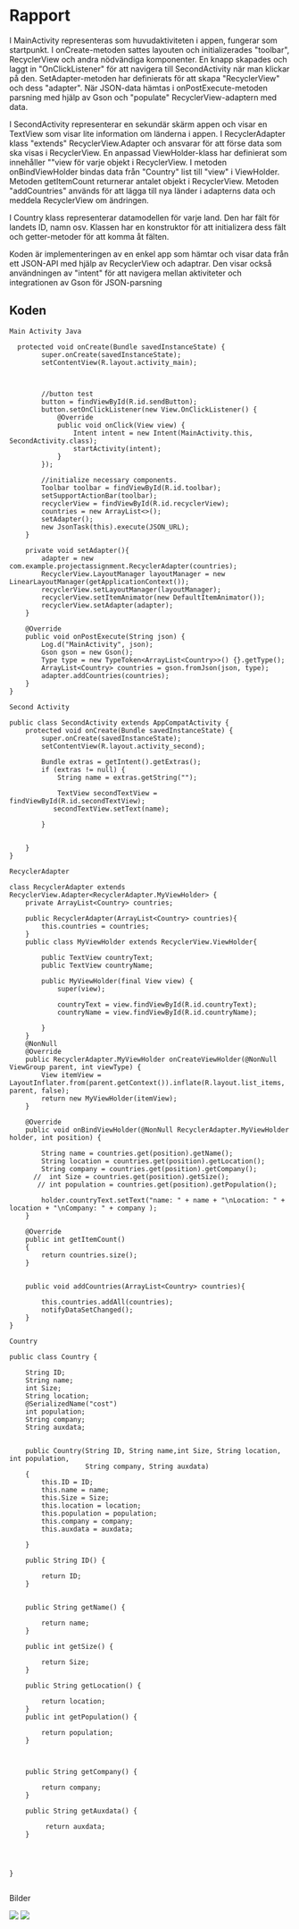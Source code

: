 
# Rapport

I MainActivity representeras som huvudaktiviteten i appen, fungerar som startpunkt.
I onCreate-metoden sattes layouten och initializerades "toolbar", RecyclerView och andra nödvändiga komponenter.
En knapp skapades och laggt in "OnClickListener" för att navigera till SecondActivity när man klickar på den.
SetAdapter-metoden har definierats för att skapa "RecyclerView" och dess "adapter".
När JSON-data hämtas i onPostExecute-metoden parsning med hjälp av Gson och "populate" RecyclerView-adaptern med data.

I SecondActivity representerar en sekundär skärm appen och visar en TextView som visar lite information om länderna i appen.
I RecyclerAdapter klass "extends" RecyclerView.Adapter och ansvarar för att förse data som ska visas i RecyclerView.
En anpassad ViewHolder-klass har definierat som innehåller ""view för varje objekt i RecyclerView.
I metoden onBindViewHolder bindas data från "Country" list till "view" i ViewHolder.
Metoden getItemCount returnerar antalet objekt i RecyclerView.
Metoden "addCountries" används för att lägga till nya länder i adapterns data och meddela RecyclerView om ändringen.

I Country klass representerar datamodellen för varje land.
Den har fält för landets ID, namn osv. Klassen har en konstruktor för att initializera dess fält och getter-metoder för att komma åt fälten.

Koden är implementeringen av en enkel app som hämtar och visar data från ett JSON-API med hjälp av RecyclerView och adaptrar.
Den visar också användningen av "intent" för att navigera mellan aktiviteter och integrationen av Gson för JSON-parsning


## Koden

```
Main Activity Java

  protected void onCreate(Bundle savedInstanceState) {
        super.onCreate(savedInstanceState);
        setContentView(R.layout.activity_main);



        //button test
        button = findViewById(R.id.sendButton);
        button.setOnClickListener(new View.OnClickListener() {
            @Override
            public void onClick(View view) {
                Intent intent = new Intent(MainActivity.this, SecondActivity.class);
                startActivity(intent);
            }
        });

        //initialize necessary components.
        Toolbar toolbar = findViewById(R.id.toolbar);
        setSupportActionBar(toolbar);
        recyclerView = findViewById(R.id.recyclerView);
        countries = new ArrayList<>();
        setAdapter();
        new JsonTask(this).execute(JSON_URL);
    }

    private void setAdapter(){
        adapter = new com.example.projectassignment.RecyclerAdapter(countries);
        RecyclerView.LayoutManager layoutManager = new LinearLayoutManager(getApplicationContext());
        recyclerView.setLayoutManager(layoutManager);
        recyclerView.setItemAnimator(new DefaultItemAnimator());
        recyclerView.setAdapter(adapter);
    }

    @Override
    public void onPostExecute(String json) {
        Log.d("MainActivity", json);
        Gson gson = new Gson();
        Type type = new TypeToken<ArrayList<Country>>() {}.getType();
        ArrayList<Country> countries = gson.fromJson(json, type);
        adapter.addCountries(countries);
    }
}
```

```
Second Activity 

public class SecondActivity extends AppCompatActivity {
    protected void onCreate(Bundle savedInstanceState) {
        super.onCreate(savedInstanceState);
        setContentView(R.layout.activity_second);

        Bundle extras = getIntent().getExtras();
        if (extras != null) {
            String name = extras.getString("");

            TextView secondTextView = findViewById(R.id.secondTextView);
           secondTextView.setText(name);

        }


    }
}
```

```
RecyclerAdapter 

class RecyclerAdapter extends RecyclerView.Adapter<RecyclerAdapter.MyViewHolder> {
    private ArrayList<Country> countries;

    public RecyclerAdapter(ArrayList<Country> countries){
        this.countries = countries;
    }
    public class MyViewHolder extends RecyclerView.ViewHolder{

        public TextView countryText;
        public TextView countryName;

        public MyViewHolder(final View view) {
            super(view);

            countryText = view.findViewById(R.id.countryText);
            countryName = view.findViewById(R.id.countryName);

        }
    }
    @NonNull
    @Override
    public RecyclerAdapter.MyViewHolder onCreateViewHolder(@NonNull ViewGroup parent, int viewType) {
        View itemView = LayoutInflater.from(parent.getContext()).inflate(R.layout.list_items, parent, false);
        return new MyViewHolder(itemView);
    }

    @Override
    public void onBindViewHolder(@NonNull RecyclerAdapter.MyViewHolder holder, int position) {

        String name = countries.get(position).getName();
        String location = countries.get(position).getLocation();
        String company = countries.get(position).getCompany();
      //  int Size = countries.get(position).getSize();
       // int population = countries.get(position).getPopulation();

        holder.countryText.setText("name: " + name + "\nLocation: " + location + "\nCompany: " + company );
    }

    @Override
    public int getItemCount()
    {
        return countries.size();
    }


    public void addCountries(ArrayList<Country> countries){

        this.countries.addAll(countries);
        notifyDataSetChanged();
    }
}
```


```
Country

public class Country {

    String ID;
    String name;
    int Size;
    String location;
    @SerializedName("cost")
    int population;
    String company;
    String auxdata;


    public Country(String ID, String name,int Size, String location, int population,
                   String company, String auxdata)
    {
        this.ID = ID;
        this.name = name;
        this.Size = Size;
        this.location = location;
        this.population = population;
        this.company = company;
        this.auxdata = auxdata;

    }

    public String ID() {

        return ID;
    }


    public String getName() {

        return name;
    }

    public int getSize() {

        return Size;
    }

    public String getLocation() {

        return location;
    }
    public int getPopulation() {

        return population;
    }



    public String getCompany() {

        return company;
    }

    public String getAuxdata() {

         return auxdata;
    }




}
  
```

Bilder

![](Screenshot_20230519_165639.png)
![](Screenshot_20230519_165732.png)
